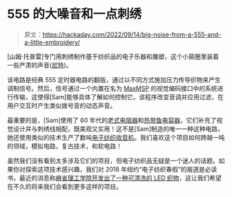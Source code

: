 # 555 的大噪音和一点刺绣

> 原文：<https://hackaday.com/2022/09/14/big-noise-from-a-555-and-a-little-embroidery/>

[山姆·托普雷]专门用刺绣制作基于纺织品的电子乐器和雕塑，这个小箍圈里装着一些严肃的声音([尼特](https://nitter.net/samtopley/status/1448287045894410244))。

该电路是经典 555 定时器电路的翻版，通过以不同方式施加压力传导织物来产生调制信号。然后，信号通过一个内置在名为 [MaxMSP](https://cycling74.com/products/max) 的视觉编码接口中的系统进行传输，这使得[Sam]能够具体了解如何控制它。该程序改变音调并应用过滤，在用户交互时产生类似拨号音的动态声音。

最重要的是，[Sam]使用了 60 年代的[老式电阻器](https://www.tropicalfishvintage.com/blog/2019/5/27/vintage-component-spotlight-carbon-composition-resistors)和[热带鱼电容器](https://smallbear-electronics.mybigcommerce.com/capacitors-tropical-fish-1/)，它们补充了视觉设计并与刺绣线相配，既美观又实用！这不是[Sam]制造的唯一一种这种电路，她还使用类似的技术生产了数吨[电子纺织收音机](https://www.samantha-topley.co.uk/etextileradio.html)。我们喜欢这个项目如何跨越一吨的领域，模拟电路，复古技术，和软电路！

虽然我们没有看到太多涉及它们的项目，但电子纺织品无疑是一个迷人的话题。如果你对探索这项技术感兴趣，我们对 2018 年纽约“电子纺织春假”的报道是必读书，最近的消息称[麻省理工学院开发出了一种可清洗的 LED 织物](https://hackaday.com/2018/08/13/mit-makes-washable-led-fabric/)，这让我们希望在不久的将来我们会看到更多这样的项目。